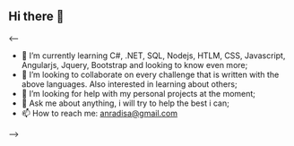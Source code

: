 ## Hi there 👋

<--
- 🌱 I’m currently learning C#, .NET, SQL, Nodejs, HTLM, CSS, Javascript, Angularjs, Jquery, Bootstrap and looking to know even more;
- 👯 I’m looking to collaborate on every challenge that is written with the above languages. Also interested in learning about others;
- 🤔 I’m looking for help with my personal projects at the moment;
- 💬 Ask me about anything, i will try to help the best i can;
- 📫 How to reach me: anradisa@gmail.com

-->
